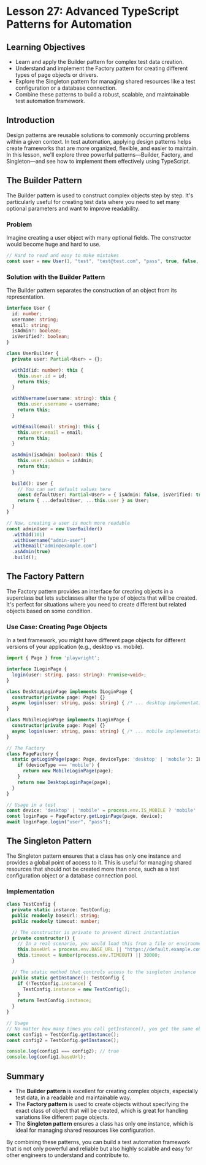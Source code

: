 # Lesson 27: Advanced TypeScript Patterns for Automation

## Learning Objectives
- Learn and apply the Builder pattern for complex test data creation.
- Understand and implement the Factory pattern for creating different types of page objects or drivers.
- Explore the Singleton pattern for managing shared resources like a test configuration or a database connection.
- Combine these patterns to build a robust, scalable, and maintainable test automation framework.

## Introduction
Design patterns are reusable solutions to commonly occurring problems within a given context. In test automation, applying design patterns helps create frameworks that are more organized, flexible, and easier to maintain. In this lesson, we'll explore three powerful patterns—Builder, Factory, and Singleton—and see how to implement them effectively using TypeScript.

## The Builder Pattern
The Builder pattern is used to construct complex objects step by step. It's particularly useful for creating test data where you need to set many optional parameters and want to improve readability.

### Problem
Imagine creating a user object with many optional fields. The constructor would become huge and hard to use.

```typescript
// Hard to read and easy to make mistakes
const user = new User(1, "test", "test@test.com", "pass", true, false, "en", "US", undefined, "some bio...");
```

### Solution with the Builder Pattern
The Builder pattern separates the construction of an object from its representation.

```typescript
interface User {
  id: number;
  username: string;
  email: string;
  isAdmin?: boolean;
  isVerified?: boolean;
}

class UserBuilder {
  private user: Partial<User> = {};

  withId(id: number): this {
    this.user.id = id;
    return this;
  }

  withUsername(username: string): this {
    this.user.username = username;
    return this;
  }

  withEmail(email: string): this {
    this.user.email = email;
    return this;
  }

  asAdmin(isAdmin: boolean): this {
    this.user.isAdmin = isAdmin;
    return this;
  }
  
  build(): User {
    // You can set default values here
    const defaultUser: Partial<User> = { isAdmin: false, isVerified: true };
    return { ...defaultUser, ...this.user } as User;
  }
}

// Now, creating a user is much more readable
const adminUser = new UserBuilder()
  .withId(101)
  .withUsername("admin-user")
  .withEmail("admin@example.com")
  .asAdmin(true)
  .build();
```

## The Factory Pattern
The Factory pattern provides an interface for creating objects in a superclass but lets subclasses alter the type of objects that will be created. It's perfect for situations where you need to create different but related objects based on some condition.

### Use Case: Creating Page Objects
In a test framework, you might have different page objects for different versions of your application (e.g., desktop vs. mobile).

```typescript
import { Page } from 'playwright';

interface ILoginPage {
  login(user: string, pass: string): Promise<void>;
}

class DesktopLoginPage implements ILoginPage {
  constructor(private page: Page) {}
  async login(user: string, pass: string) { /* ... desktop implementation ... */ }
}

class MobileLoginPage implements ILoginPage {
  constructor(private page: Page) {}
  async login(user: string, pass: string) { /* ... mobile implementation ... */ }
}

// The Factory
class PageFactory {
  static getLoginPage(page: Page, deviceType: 'desktop' | 'mobile'): ILoginPage {
    if (deviceType === 'mobile') {
      return new MobileLoginPage(page);
    }
    return new DesktopLoginPage(page);
  }
}

// Usage in a test
const device: 'desktop' | 'mobile' = process.env.IS_MOBILE ? 'mobile' : 'desktop';
const loginPage = PageFactory.getLoginPage(page, device);
await loginPage.login("user", "pass");
```

## The Singleton Pattern
The Singleton pattern ensures that a class has only one instance and provides a global point of access to it. This is useful for managing shared resources that should not be created more than once, such as a test configuration object or a database connection pool.

### Implementation
```typescript
class TestConfig {
  private static instance: TestConfig;
  public readonly baseUrl: string;
  public readonly timeout: number;

  // The constructor is private to prevent direct instantiation
  private constructor() {
    // In a real scenario, you would load this from a file or environment variables
    this.baseUrl = process.env.BASE_URL || "https://default.example.com";
    this.timeout = Number(process.env.TIMEOUT) || 30000;
  }

  // The static method that controls access to the singleton instance
  public static getInstance(): TestConfig {
    if (!TestConfig.instance) {
      TestConfig.instance = new TestConfig();
    }
    return TestConfig.instance;
  }
}

// Usage
// No matter how many times you call getInstance(), you get the same object.
const config1 = TestConfig.getInstance();
const config2 = TestConfig.getInstance();

console.log(config1 === config2); // true
console.log(config1.baseUrl);
```

## Summary
- The **Builder pattern** is excellent for creating complex objects, especially test data, in a readable and maintainable way.
- The **Factory pattern** is used to create objects without specifying the exact class of object that will be created, which is great for handling variations like different page objects.
- The **Singleton pattern** ensures a class has only one instance, which is ideal for managing shared resources like configuration.

By combining these patterns, you can build a test automation framework that is not only powerful and reliable but also highly scalable and easy for other engineers to understand and contribute to.